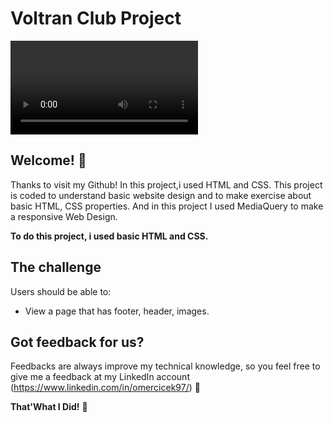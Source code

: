 # Voltran Club Project

![Design preview for the Voltran Club](giphy.mp4)

## Welcome! 👋

Thanks to visit my Github! In this project,i used HTML and CSS. This project is coded to understand basic website design and to make exercise about basic HTML, CSS properties. And in this project I used MediaQuery to make a responsive Web Design.

**To do this project, i used basic HTML and CSS.**

## The challenge

Users should be able to:

- View a page that has footer, header, images.

## Got feedback for us?

Feedbacks are always improve my technical knowledge, so you feel free to give me a feedback at my LinkedIn account (https://www.linkedin.com/in/omercicek97/) 🙌

**That'What I Did!** 🚀
